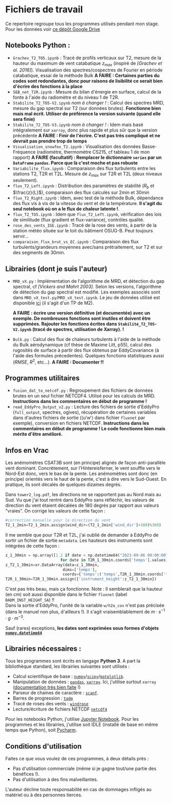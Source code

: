 # Fichiers de travail
Ce repertoire regroupe tous les programmes utilisés pendant mon stage.   
Pour les données voir [ce dépôt Google Drive](https://drive.google.com/drive/folders/18Ba65oPThXsAqQ-eXRMZ9NYaX64OMVZB?usp=sharing) 
## Notebooks Python : 
- `Grachev_T2_TO5.ipynb` : Tracé de profils verticaux sur T2, mesure de la hauteur du maximum de vent catabatique $z_{max}$ (inspiré de *[Grachev et al. 2016]*). Visualisation des spectres/cospectres de Fourier en période catabatique, essai de la méthode Bulk
  **A FAIRE : Certaines parties du codes sont redondantes, donc pour raisons de lisibilité ce serait bien d'écrire des fonctions à la place**
- `SEB_net_T2R.ipynb` : Mesure du bilan d'énergie en surface, calcul de la fonte à l'aide du radiomètre et du niveau 1 de T2R.
- `Stabilite_T2_TO5-V2.ipynb` *nom à changer !* : Calcul des spectres MRD, mesure du gap spectral sur T2 (sur données brutes). **Fonctionne bien mais mal écrit. Utiliser de préférence la version suivante (quand elle sera finie)**
- `Stabilite_T2_TO5-V3.ipynb` *nom à changer !* : Idem mais basé intégralement sur `xarray`, donc plus rapide et plus sûr que la version précédente
  **A FAIRE : Finir de l'écrire. C'est pas très compliqué et ne devrait pas prendre trop de temps**
- `Visualisation_snowfox_T2.ipynb` : Visualisation des données Basse-Fréquence (radiomètre, thermomètre CS215, cf tableau 1 de mon rapport)
  **A FAIRE (facultatif) : Remplacer le dictionnaire `series` par un `DataFrame` `pandas`. Parce que là c'est moche et pas robuste**
- `Variabilite_flux.ipynb` : Comparaison des flux turbulents entre les stations T2, T2R et T2L. Mesure de $z_{max}$ sur T2R et T2L (deux niveaux seulement).
- `flux_T2_Left.ipynb` : Distribution des paramètres de stabilité ($R_b$ et $\frac{z}{L}$), comparaison des flux calculés sur 2min et 30min
- `flux_T2_Right.ipynb` : Idem, avec test de la méthode Bulk, dépendance des flux vis à vis de la vitesse du vent et de la température. **Il s'agit du seul notebook où on a le flux de chaleur latente !**.
-  `flux_T2_TO5.ipynb` : Idem que `flux_T2_Left.ipynb`, vérification des lois de similitude (flux gradient et flux-variance), contrôles qualité.
-  `rose_des_vents_IGE.ipynb` : Tracé de la rose des vents, à partir de la station météo située sur le toit du bâtiment OSUG-B. Peut toujours servir...
-  `comparaison_flux_brut_vs_EC.ipynb` : Comparaison des flux turbulents/grandeurs moyennes avec/sans prétraitement, sur T2 et sur des segments de 30min.
## Librairies (dont je suis l'auteur)
- `MRD_vX.py` : Implémentation de l'algorithme de MRD, et détection du gap spectral, cf *[Vickers and Mahrt 2003]*.
  Selon les versions, l'algorithme de détection du gap spectral est modifié. Les exemples associés sont dans `MRD_vX_test.py`/`MRD_vX_test.ipynb`. Le jeu de données utilisé est disponible [ici](http://servdap.legi.grenoble-inp.fr/opendap/hyrax/meige/22_TP_TMA/TP09_CLA_MONTAGNE/DATA_2023_3oct/sonicdata_2023_03_10.nc.dmr.html) (il s'agit d'un TP de M2).

  **A FAIRE : écrire une version définitive (et documentée) avec un exemple. De nombreuses fonctions sont inutiles et doivent être supprimées. Rajouter les fonctions écrites dans `Stabilité_T2_TO5-V2.ipynb` (tracé de spectres, utilisation de Xarray). !** 

- `Bulk.py` : Calcul des flux de chaleurs turbulents à l'aide de la méthode du Bulk aérodynamique (cf thèse de Maxime Litt, p55), calcul des rugosités de surface à partir des flux obtenus par EddyCovariance (à l'aide des formules précedentes). Quelques fonctions statistiques aussi ($RMSE$, $R^2$, etc...).
  **A FAIRE : Documenter !!**

## Programmes utilitaires
- `fusion_dat_to_netcdf.py` : Regroupement des fichiers de données brutes en un seul fichier NETCDF4. Utilisé pour les calculs de MRD.
  **Instructions dans les commentaires en début de programme !**
- `read_EddyPro_Output_v2.py` : Lecture des fichiers de sortie d'EddyPro (`full_output`, spectres, ogives), récupération de certaines variables dans d'autres fichiers de sortie ($\langle u'w'\rangle$ dans fichier `fluxnet` par exemple), conversion en fichiers NETCDF.
  **Instructions dans les commentaires en début de programme ! Le code fonctionne bien mais mérite d'être amélioré.**

## Infos en Vrac
Les anémomètres CSAT3B sont (en principe) alignés de façon anti-parallèle vent dominant. Concrètement, sur l'Hintereisferner, le vent souffle vers le Nord-Est donc, vers le bas de la pente. Les anémomètres sont donc (en principe) orientés vers le haut de la pente, c'est à dire vers le Sud-Ouest. En pratique, ils sont décalés de quelques dizaines degrés.

Dans `tower2_log.pdf`, les directions ne se rapportent pas au Nord mais au Sud. Vu que j'ai tout rentré dans EddyPro sans réfléchir, les valeurs de direction du vent étaient décalées de 180 degrés par rapport aux valeurs "vraies". On corrige les valeurs de cette façon : 

```python
#correction manuelle pour la direction du vent
T2_1_2min=T2_1_2min.assign(wind_dir=(T2_1_2min['wind_dir']+180)%360)
```

Il me semble que pour T2R et T2L, j'ai oublié de demander à EddyPro de sortir un fichier de sortie `metadata`. Les hauteurs des instruments sont intégrées de cette façon : 
```python
z_1_30min = np.array([1.2 if date < np.datetime64("2023-09-06 09:00:00") else 1.05
                        for date in T2R_1_30min.coords['temps'].values])
z_T2_1_30min=xr.DataArray(data=z_1_30min,
                         dims=['temps'],
                         coords={'temps':('temps',T2R_1_30min.coords['temps'].values)})
T2R_1_30min=T2R_1_30min.assign({'instrument_height':z_T2_1_30min})
```
C'est pas très beau, mais ça fonctionne. Note : Il semblerait que la hauteur (en cm) soit aussi disponible dans le fichier `fluxnet` (label `BADM_INST_HEIGHT_SA`) !!      
Dans la sortie d'EddyPro, l'unité de la variable `w/h2o_cov` n'est pas précisée (dans le manuel non plus, d'ailleurs !). Il s'agit vraisemblablement de $m\cdot s^{-1} \cdot g\cdot m^{-3}$.   

Sauf (rares) exceptions, **les dates sont exprimées sous formes d'objets [`numpy.datetime64`](https://numpy.org/devdocs/reference/arrays.datetime.html)**

## Librairies nécessaires : 
Tous les programmes sont écrits en langage **Python 3**. A part la bibliothèque standard, les librairies suivantes sont utilisés : 
- Calcul scientifique de base : [`numpy`](https://numpy.org/install/)/[`scipy`](https://scipy.org/install/)/[`matplotlib`](https://matplotlib.org/stable/).
- Manipulation de données : [`pandas`](https://pandas.pydata.org/docs/getting_started/install.html), [`xarray`](https://docs.xarray.dev/en/stable/getting-started-guide/installing.html). Ici, j'utilise surtout `xarray` ([documentation très bien faite](https://docs.xarray.dev/en/stable/index.html) !)
- Parseur de chaines de caractère : [`scanf`](https://pypi.org/project/scanf/).
- Barres de progression : [`tqdm`](https://tqdm.github.io/)
- Tracé de roses des vents : [`windrose`](https://python-windrose.github.io/windrose/)
- Lecture/écriture de fichiers NETCDF [`netcdf4`](https://unidata.github.io/netcdf4-python/)   

Pour les notebooks Python, j'utilise [Jupyter Notebook](https://jupyter.org/install).
Pour les programmes et les librairies, j'utilise soit IDLE (installé de base en même temps que Python), soit [Pycharm](https://www.jetbrains.com/fr-fr/pycharm/).
## Conditions d'utilisation
Faites ce que vous voulez de ces programmes, à deux détails près :
- Pas d'utilisation commerciale (même si je gagne tout/une partie des bénéfices !). 
- Pas d'utilisation à des fins malveillantes.

L'auteur décline toute responsabilité en cas de dommages infligés au matériel ou à des personnes tierces.
